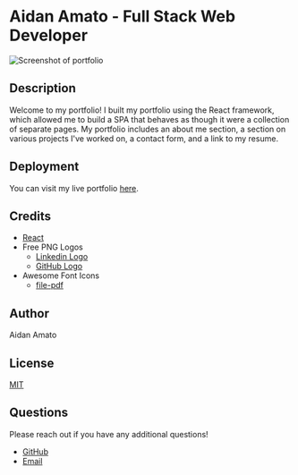 # Aidan Amato - Full Stack Web Developer

![Screenshot of portfolio](./src/assets/images/portfolio-screenshot.png
)

## Description

Welcome to my portfolio! I built my portfolio using the React framework, which allowed me to build a SPA that behaves as though it were a collection of separate pages. My portfolio includes an about me section, a section on various projects I've worked on, a contact form, and a link to my resume.

## Deployment

You can visit my live portfolio [here](https://aidanamato.github.io/professional-portfolio/).

## Credits

- [React](https://reactjs.org/)
- Free PNG Logos
  - [Linkedin Logo](https://www.freepnglogos.com/images/linkedin-logo-png-1825.html)
  - [GitHub Logo](https://www.freepnglogos.com/images/512x512-logo-27148.html)
- Awesome Font Icons
  - [file-pdf](https://fontawesome.com/v5.15/icons/file-pdf?style=regular)

## Author

Aidan Amato

## License

[MIT](./LICENSE.txt)

## Questions

Please reach out if you have any additional questions!

- [GitHub](https://github.com/aidanamato)
- [Email](mailto:aidanamato@comcast.net)
